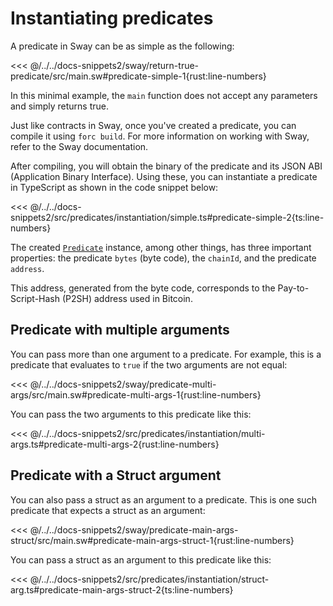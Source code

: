 # Instantiating predicates

A predicate in Sway can be as simple as the following:

<<< @/../../docs-snippets2/sway/return-true-predicate/src/main.sw#predicate-simple-1{rust:line-numbers}

In this minimal example, the `main` function does not accept any parameters and simply returns true.

Just like contracts in Sway, once you've created a predicate, you can compile it using `forc build`. For more information on working with Sway, refer to the <a :href="introUrl" target="_blank" rel="noreferrer">Sway documentation</a>.

After compiling, you will obtain the binary of the predicate and its JSON ABI (Application Binary Interface). Using these, you can instantiate a predicate in TypeScript as shown in the code snippet below:

<<< @/../../docs-snippets2/src/predicates/instantiation/simple.ts#predicate-simple-2{ts:line-numbers}

The created [`Predicate`](../../api/Account/Predicate.md) instance, among other things, has three important properties: the predicate `bytes` (byte code), the `chainId`, and the predicate `address`.

This address, generated from the byte code, corresponds to the Pay-to-Script-Hash (P2SH) address used in Bitcoin.

## Predicate with multiple arguments

You can pass more than one argument to a predicate. For example, this is a predicate that evaluates to `true` if the two arguments are not equal:

<<< @/../../docs-snippets2/sway/predicate-multi-args/src/main.sw#predicate-multi-args-1{rust:line-numbers}

You can pass the two arguments to this predicate like this:

<<< @/../../docs-snippets2/src/predicates/instantiation/multi-args.ts#predicate-multi-args-2{rust:line-numbers}

## Predicate with a Struct argument

You can also pass a struct as an argument to a predicate. This is one such predicate that expects a struct as an argument:

<<< @/../../docs-snippets2/sway/predicate-main-args-struct/src/main.sw#predicate-main-args-struct-1{rust:line-numbers}

You can pass a struct as an argument to this predicate like this:

<<< @/../../docs-snippets2/src/predicates/instantiation/struct-arg.ts#predicate-main-args-struct-2{ts:line-numbers}
